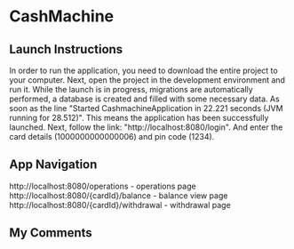 # CashMachine
## Launch Instructions
In order to run the application, you need to download the entire project to your computer. Next, open the project in the development environment and run it. While the launch is in progress, migrations are automatically performed, a database is created and filled with some necessary data.
As soon as the line "Started CashmachineApplication in 22.221 seconds (JVM running for 28.512)". This means the application has been successfully launched. Next, follow the link: "http://localhost:8080/login". And enter the card details (1000000000000006) and pin code (1234).
## App Navigation
http://localhost:8080/operations - operations page
http://localhost:8080/{cardId}/balance - balance view page
http://localhost:8080/{cardId}/withdrawal - withdrawal page
## My Comments
